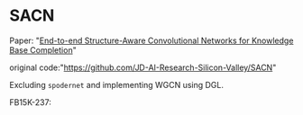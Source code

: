 # SACN

Paper: "[End-to-end Structure-Aware Convolutional Networks for Knowledge Base Completion](https://arxiv.org/pdf/1811.04441.pdf)" 

original code:"https://github.com/JD-AI-Research-Silicon-Valley/SACN"

Excluding `spodernet` and implementing WGCN using DGL.

FB15K-237: